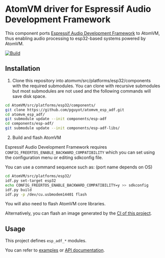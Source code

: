 # AtomVM driver for Espressif Audio Development Framework

This component ports [Espressif Audio Development Framework](https://github.com/espressif/esp-adf)
to AtomVM, thus enabling audio processing to esp32-based systems powered by
AtomVM.

[![Build](https://github.com/pguyot/atomvm_esp_adf/actions/workflows/build.yml/badge.svg?branch=main)](https://github.com/pguyot/atomvm_esp_adf/actions/workflows/build.yml)

## Installation

1. Clone this repository into atomvm/src/platforms/esp32/components with
the required submodules. You can clone with recursive submodules but most
submodules are not used and the following commands will save disk space.

```bash
cd AtomVM/src/platforms/esp32/components/
git clone https://github.com/pguyot/atomvm_esp_adf.git
cd atomvm_esp_adf/
git submodule update --init components/esp-adf
cd components/esp-adf/
git submodule update --init components/esp-adf-libs/
```

2. Build and flash AtomVM

Espressif Audio Development Framework requires `CONFIG_FREERTOS_ENABLE_BACKWARD_COMPATIBILITY`
which you can set using the configuration menu or editing sdkconfig file.

You can use a command sequence such as: (port name depends on OS)

```bash
cd AtomVM/src/platforms/esp32/
idf.py set-target esp32
echo CONFIG_FREERTOS_ENABLE_BACKWARD_COMPATIBILITY=y >> sdkconfig
idf.py build
idf.py -p /dev/cu.usbmodem14401 flash
```

You will also need to flash AtomVM core libraries.

Alternatively, you can flash an image generated by the [CI of this project](https://github.com/pguyot/atomvm_esp_adf/actions/workflows/build.yml).

## Usage

This project defines `esp_adf_*` modules.

You can refer to [examples](examples/) or [API documentation](https://pguyot.github.io/atomvm_esp_adf/).
